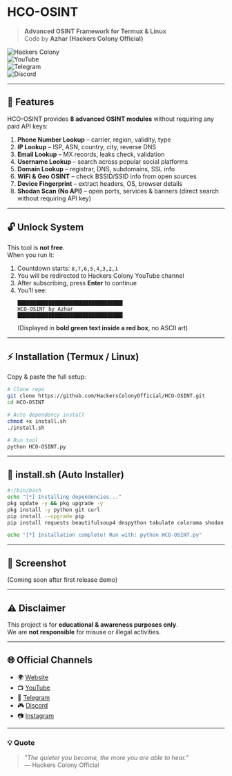 # HCO-OSINT  

> **Advanced OSINT Framework for Termux & Linux**  
> Code by **Azhar (Hackers Colony Official)**  

![Hackers Colony](https://img.shields.io/badge/Hackers-Colony-red?style=for-the-badge)  
![YouTube](https://img.shields.io/badge/Subscribe-YouTube-red?style=for-the-badge&logo=youtube)  
![Telegram](https://img.shields.io/badge/Join-Telegram-blue?style=for-the-badge&logo=telegram)  
![Discord](https://img.shields.io/badge/Join-Discord-purple?style=for-the-badge&logo=discord)  

---

## 📌 Features
HCO-OSINT provides **8 advanced OSINT modules** without requiring any paid API keys:  

1. **Phone Number Lookup** – carrier, region, validity, type  
2. **IP Lookup** – ISP, ASN, country, city, reverse DNS  
3. **Email Lookup** – MX records, leaks check, validation  
4. **Username Lookup** – search across popular social platforms  
5. **Domain Lookup** – registrar, DNS, subdomains, SSL info  
6. **WiFi & Geo OSINT** – check BSSID/SSID info from open sources  
7. **Device Fingerprint** – extract headers, OS, browser details  
8. **Shodan Scan (No API)** – open ports, services & banners (direct search without requiring API key)  

---

## 🔓 Unlock System
This tool is **not free**.  
When you run it:  

1. Countdown starts: `8,7,6,5,4,3,2,1`  
2. You will be redirected to Hackers Colony YouTube channel  
3. After subscribing, press **Enter** to continue  
4. You’ll see:  
   ```
   ██████████████████████████████████
   HCO-OSINT by Azhar
   ██████████████████████████████████
   ```
   (Displayed in **bold green text inside a red box**, no ASCII art)  

---

## ⚡ Installation (Termux / Linux)
Copy & paste the full setup:  

```bash
# Clone repo
git clone https://github.com/HackersColonyOfficial/HCO-OSINT.git
cd HCO-OSINT

# Auto dependency install
chmod +x install.sh
./install.sh

# Run tool
python HCO-OSINT.py
```

---

## 📜 install.sh (Auto Installer)
```bash
#!/bin/bash
echo "[*] Installing dependencies..."
pkg update -y && pkg upgrade -y
pkg install -y python git curl
pip install --upgrade pip
pip install requests beautifulsoup4 dnspython tabulate colorama shodan

echo "[*] Installation complete! Run with: python HCO-OSINT.py"
```

---

## 📸 Screenshot
(Coming soon after first release demo)

---

## ⚠️ Disclaimer
This project is for **educational & awareness purposes only**.  
We are **not responsible** for misuse or illegal activities.  

---

## 🌐 Official Channels
- 🌍 [Website](https://hackerscolonyofficial.blogspot.com/?m=1)  
- 📺 [YouTube](https://youtube.com/@hackers_colony_tech?si=pvdCWZggTIuGb0ya)  
- 💬 [Telegram](https://t.me/hackersColony)  
- 🎮 [Discord](https://discord.gg/Xpq9nCGD)  
- 📷 [Instagram](https://www.instagram.com/hackers_colony_official)  

---

### 💡 Quote
> *"The quieter you become, the more you are able to hear."*  
> — Hackers Colony Official
